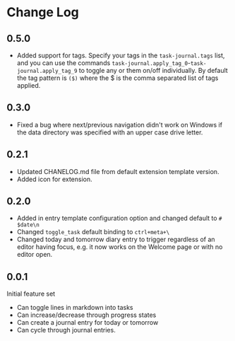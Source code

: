 # Change Log

## 0.5.0

- Added support for tags.  Specify your tags in the `task-journal.tags` list, and you can use the commands `task-journal.apply_tag_0`-`task-journal.apply_tag_9` to toggle any or them on/off individually.  By default the tag pattern is `($)` where the $ is the comma separated list of tags applied.

## 0.3.0

- Fixed a bug where next/previous navigation didn't work on Windows if the data directory was specified with an upper case drive letter.

## 0.2.1

- Updated CHANELOG.md file from default extension template version.
- Added icon for extension.

## 0.2.0

- Added in entry template configuration option and changed default to `# $date\n`
- Changed `toggle_task` default binding to `ctrl+meta+\`
- Changed today and tomorrow diary entry to trigger regardless of an editor having focus, e.g. it now works on the Welcome page or with no editor open.

## 0.0.1

Initial feature set
- Can toggle lines in markdown into tasks
- Can increase/decrease through progress states
- Can create a journal entry for today or tomorrow
- Can cycle through journal entries.